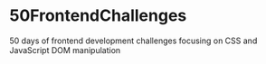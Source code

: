 # 50FrontendChallenges
50 days of frontend development challenges focusing on CSS and JavaScript DOM manipulation
